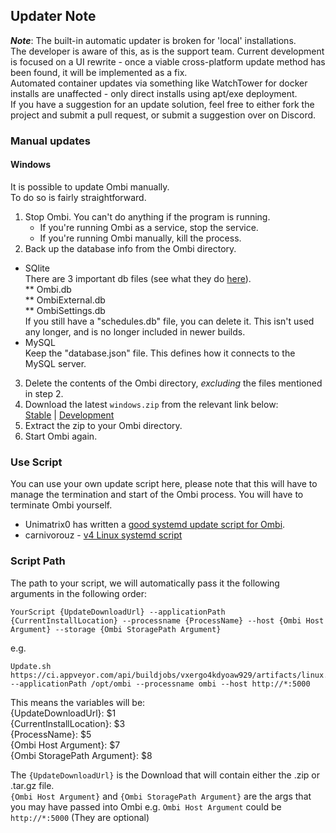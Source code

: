 ## Updater Note
__*Note*__: The built-in automatic updater is broken for 'local' installations.<br>
The developer is aware of this, as is the support team. Current development is focused on a UI rewrite - once a viable cross-platform update method has been found, it will be implemented as a fix.<br>
Automated container updates via something like WatchTower for docker installs are unaffected - only direct installs using apt/exe deployment.<br>
If you have a suggestion for an update solution, feel free to either fork the project and submit a pull request, or submit a suggestion over on Discord.

### Manual updates
#### Windows
It is possible to update Ombi manually.<br>
To do so is fairly straightforward. <br>

1. Stop Ombi. You can't do anything if the program is running.
    * If you're running Ombi as a service, stop the service.
    * If you're running Ombi manually, kill the process.
2. Back up the database info from the Ombi directory.<br>
* SQlite<br>
There are 3 important db files (see what they do [here](https://github.com/tidusjar/Ombi/wiki/FAQ#what-are-the-dbs-for)).<br>
    ** Ombi.db<br>
    ** OmbiExternal.db<br>
    ** OmbiSettings.db<br>
If you still have a "schedules.db" file, you can delete it. This isn't used any longer, and is no longer included in newer builds.<br>
* MySQL<br>
Keep the "database.json" file. This defines how it connects to the MySQL server.
3. Delete the contents of the Ombi directory, _excluding_ the files mentioned in step 2.
4. Download the latest `windows.zip`  from the relevant link below:<br>
[Stable](https://github.com/tidusjar/Ombi/releases/latest) | [Development](https://ci.appveyor.com/project/tidusjar/requestplex/branch/develop/artifacts)
5. Extract the zip to your Ombi directory. 
6. Start Ombi again.

### Use Script

You can use your own update script here, please note that this will have to manage the termination and start of the Ombi process. You will have to terminate Ombi yourself.<br>
* Unimatrix0 has written a [good systemd update script for Ombi](https://github.com/Unimatrix0/update_ombi/blob/master/update_ombi.sh).
* carnivorouz - [v4 Linux systemd script](https://github.com/carnivorouz/updateOmbi/blob/main/updateOmbi.sh)

### Script Path

The path to your script, we will automatically pass it the following arguments in the following order:

```
YourScript {UpdateDownloadUrl} --applicationPath {CurrentInstallLocation} --processname {ProcessName} --host {Ombi Host Argument} --storage {Ombi StoragePath Argument}
```

e.g.

```
Update.sh https://ci.appveyor.com/api/buildjobs/vxergo4kdyoaw929/artifacts/linux.tar.gz --applicationPath /opt/ombi --processname ombi --host http://*:5000 
```

This means the variables will be:  
{UpdateDownloadUrl}: $1  
{CurrentInstallLocation}: $3  
{ProcessName}: $5  
{Ombi Host Argument}: $7  
{Ombi StoragePath Argument}: $8  

The `{UpdateDownloadUrl}` is the Download that will contain either the .zip or .tar.gz file.  
`{Ombi Host Argument}` and `{Ombi StoragePath Argument}` are the args that you may have passed into Ombi e.g. `Ombi Host Argument` could be `http://*:5000` (They are optional)